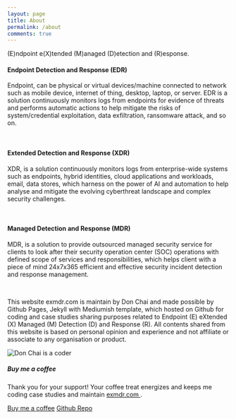 ```yaml
---
layout: page
title: About
permalink: /about
comments: true
---
```


<div class="row justify-content-between">
<div class="col-md-8 pr-5">

<p>(E)ndpoint e(X)tended (M)anaged (D)etection and (R)esponse.</p>

<h4>Endpoint Detection and Response (EDR)</h4>
<p>Endpoint, can be physical or virtual devices/machine connected to network such as mobile device, internet of thing, desktop, laptop, or server. EDR is a solution continuously monitors logs from endpoints for evidence of threats and performs automatic actions to help mitigate the risks of system/credential exploitation, data exfiltration, ransomware attack, and so on.</p>
<br>
<h4>Extended Detection and Response (XDR)</h4>
<p>XDR, is a solution continuously monitors logs from enterprise-wide systems such as endpoints, hybrid identities, cloud applications and workloads, email, data stores, which harness on the power of AI and automation to help analyse and mitigate the evolving cyberthreat landscape and complex security challenges.</p>
<br>
<h4>Managed Detection and Response (MDR)</h4>
<p>MDR, is a solution to provide outsourced managed security service for clients to look after their security operation center (SOC) operations with defined scope of services and responsibilities, which helps client with a piece of mind 24x7x365 efficient and effective security incident detection and response management.</p>
<br>
<p>This website exmdr.com is maintain by Don Chai and made possible by Github Pages, Jekyll with Mediumish template, which hosted on Github for coding and case studies sharing purposes related to Endpoint (E) eXtended (X) Managed (M) Detection (D) and Response (R). All contents shared from this website is based on personal opinion and experience and not affiliate or associate to any organisation or product.</p>
<p class="mb-5"><img class="shadow-lg" src="{{site.baseurl}}/assets/images/DonChaiBG.png" alt="Don Chai is a coder" /></p>
</div>

<div class="col-md-4">

<div class="sticky-top sticky-top-80">
<h5>Buy me a coffee</h5>

<p>Thank you for your support! Your coffee treat energizes and keeps me coding case studies and maintain <a target="_blank" href="https://github.com/donchai/donchai.github.io">exmdr.com <i class="fab fa-github"></i></a>.</p>

<a target="_blank" href="https://www.buymeacoffee.com/donchai" class="btn btn-danger">Buy me a coffee</a> <a target="_blank" href="https://github.com/donchai" class="btn btn-warning">Github Repo</a>

</div>
</div>
</div>
